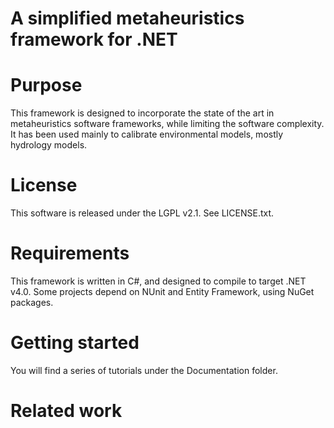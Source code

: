 A simplified metaheuristics framework for .NET
==============================================

# Purpose

This framework is designed to incorporate the state of the art in metaheuristics software frameworks, while limiting the software complexity. It has been used mainly to calibrate environmental models, mostly hydrology models. 

# License

This software is released under the LGPL v2.1. See LICENSE.txt.

# Requirements

This framework is written in C#, and designed to compile to target .NET v4.0. Some projects depend on NUnit and Entity Framework, using NuGet packages.

# Getting started

You will find a series of tutorials under the Documentation folder. 

# Related work


